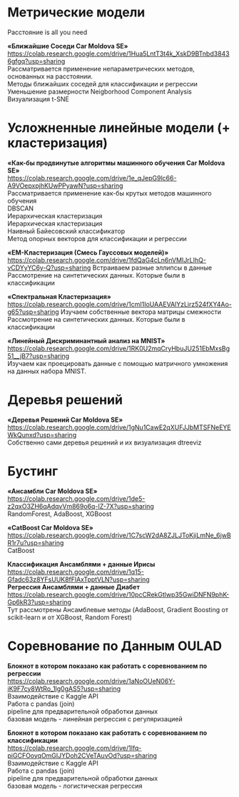 # Метрические модели 

Расстояние is all you need

**«Ближайшие Соседи Car Moldova SE»** <br />
https://colab.research.google.com/drive/1Hua5LntT3t4k_XskD9BTnbd38436gfgq?usp=sharing <br /> 
Рассматривается применение непараметрических методов, основанных на расстоянии.<br />
Методы ближайших соседей для классификации и регрессии <br />
Уменьшение размерности Neigborhood Component Analysis <br />
Визуализация t-SNE <br />


# Усложненные линейные модели (+ кластеризация) 

**«Как-бы продвинутые алгоритмы машинного обучения Car Moldova SE»** <br />
https://colab.research.google.com/drive/1e_qJepG9lc66-A9VOepxpjhKUwPPyawN?usp=sharing <br /> 
Рассматривается применение как-бы крутых методов машинного обучения<br />
DBSCAN <br />
Иерархическая кластеризация <br />
Иерархическая кластеризация <br />
Наивный Байесовский классификатор <br />
Метод опорных векторов для классификации и регрессии<br />


**«EM-Кластеризация (Смесь Гауссовых моделей)»** <br />
https://colab.research.google.com/drive/1fdQaG4cLn6nVMIJrLIhQ-vCDYyYC6y-Q?usp=sharing
Встраиваем разные эллипсы в данные <br />
Рассмотрение на синтетических данных. Которые были в классификации <br />

**«Спектральная Кластеризация»** <br />
https://colab.research.google.com/drive/1cmI1IoUAAEVAlYzLirz524fXY4Ao-g65?usp=sharing
Изучаем собственные вектора матрицы смежности <br />
Рассмотрение на синтетических данных. Которые были в классификации <br />

**«Линейный Дискриминантный анализ на MNIST»** <br />
https://colab.research.google.com/drive/1RK0U2mqCryHbuJU251EbMxsBg51__jB7?usp=sharing <br />
Изучаем как проецировать данные с помощью матричного умножения<br />
на данных набора MNIST.  <br />


# Деревья решений
**«Деревья Решений Car Moldova SE»** <br />
https://colab.research.google.com/drive/1gNu1CawE2qXUFJJbMTSFNeEYEWkQunxd?usp=sharing <br /> 
Собственно сами деревья решений и их визуализация dtreeviz <br />

# Бустинг

**«Ансамбли Car Moldova SE»** <br />
https://colab.research.google.com/drive/1de5-z2qxO3ZH6qAdqvVm869o6q-IZ-7X?usp=sharing <br /> 
RandomForest, AdaBoost, XGBoost<br />

**«CatBoost Car Moldova SE»** <br />
https://colab.research.google.com/drive/1C7scW2dA8ZJLJToKjiLmNe_6jwBR1r7u?usp=sharing <br /> 
CatBoost<br />

**Классификация Ансамблями + данные Ирисы** <br />
https://colab.research.google.com/drive/1q15-Gfadc63z8YFsUUK8fFlAxTpptVLN?usp=sharing <br />
**Регрессия Ансамблями + данные Диабет** <br />
https://colab.research.google.com/drive/10pcCRekGtlwp35GwiDNFN9phK-Gp6kR3?usp=sharing <br />
Тут рассмотрены Ансамблевые методы (AdaBoost, Gradient Boosting от scikit-learn и от XGBoost, Random Forest)


# Соревнование по Данным OULAD

**Блокнот в котором показано как работать с соревнованием по регрессии**<br />
https://colab.research.google.com/drive/1aNoOUeN06Y-iK9F7cy8WtRo_1lg0gAS5?usp=sharing<br />
Взаимодействие с Kaggle API<br />
Работа с pandas (join)<br />
pipeline для предварительной обработки данных<br />
базовая модель - линейная регрессия с регуляризацией<br />


**Блокнот в котором показано как работать с соревнованием по классификации**<br />
https://colab.research.google.com/drive/1Ifq-piGCFOoyqOmGIJYDoh2CVeTAuvOd?usp=sharing<br />
Взаимодействие с Kaggle API<br />
Работа с pandas (join)<br />
pipeline для предварительной обработки данных<br />
базовая модель - логистическая регрессия<br />
